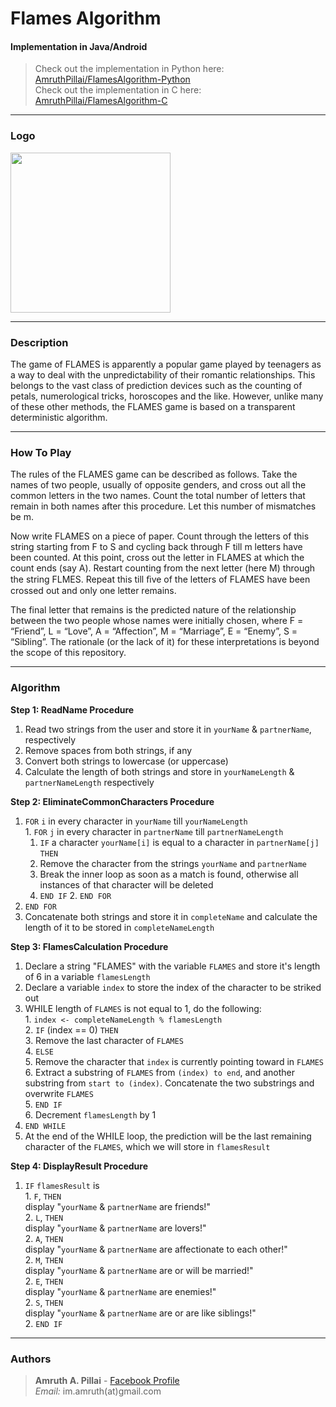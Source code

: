 # Flames Algorithm
#### Implementation in Java/Android

> Check out the implementation in Python here: [AmruthPillai/FlamesAlgorithm-Python](https://github.com/AmruthPillai/FlamesAlgorithm-Python)  
> Check out the implementation in C here: [AmruthPillai/FlamesAlgorithm-C](https://github.com/AmruthPillai/FlamesAlgorithm-C)  

---

### Logo
<img src="https://cloud.githubusercontent.com/assets/1134738/15452569/8447ae9e-2011-11e6-8b4e-0f72ed407891.png" width="256">

---

### Description
The game of FLAMES is apparently a popular game played by teenagers as a way to deal with the unpredictability of their romantic relationships. This belongs to the vast class of prediction devices such as the counting of petals, numerological tricks, horoscopes and the like. However, unlike many of these other methods, the FLAMES game is based on a transparent deterministic algorithm.

---

### How To Play

The rules of the FLAMES game can be described as follows. Take the names of two people, usually of opposite genders, and cross out all the common letters in the two names. Count the total number of letters that remain in both names after this procedure. Let this number of mismatches be m.  

Now write FLAMES on a piece of paper. Count through the letters of this string starting from F to S and cycling back through F till m letters have been counted. At this point, cross out the letter in FLAMES at which the count ends (say A). Restart counting from the next letter (here M) through the string FLMES. Repeat this till ﬁve of the letters of FLAMES have been crossed out and only one letter remains.  

The final letter that remains is the predicted nature of the relationship between the two people whose names were initially chosen, where F = “Friend”, L = “Love”, A = “Affection”, M = “Marriage”, E = “Enemy”, S = “Sibling”. The rationale (or the lack of it) for these interpretations is beyond the scope of this repository.

---

### Algorithm

**Step 1: ReadName Procedure**  
  1. Read two strings from the user and store it in `yourName` & `partnerName`, respectively  
  2. Remove spaces from both strings, if any  
  3. Convert both strings to lowercase (or uppercase)  
  4. Calculate the length of both strings and store in `yourNameLength` & `partnerNameLength` respectively  
	
**Step 2: EliminateCommonCharacters Procedure**  
  1. `FOR` `i` in every character in `yourName` till `yourNameLength`  
    1. `FOR` `j` in every character in `partnerName` till `partnerNameLength`  
      1. `IF` a character `yourName[i]` is equal to a character in `partnerName[j]` `THEN`  
        1. Remove the character from the strings `yourName` and `partnerName`  
        2. Break the inner loop as soon as a match is found, otherwise all instances of that character will be deleted  
      2. `END IF`
    2. `END FOR`  
  2. `END FOR`  
  3. Concatenate both strings and store it in `completeName` and calculate the length of it to be stored in `completeNameLength`  
	
**Step 3: FlamesCalculation Procedure**  
  1. Declare a string "FLAMES" with the variable `FLAMES` and store it's length of 6 in a variable `flamesLength`  
  2. Declare a variable `index` to store the index of the character to be striked out  
  3. WHILE length of `FLAMES` is not equal to 1, do the following:  
    1. `index <- completeNameLength % flamesLength`  
    2. `IF` (index == 0) `THEN`  
      3. Remove the last character of `FLAMES`  
    4. `ELSE`  
      5. Remove the character that `index` is currently pointing toward in `FLAMES`  
      6. Extract a substring of `FLAMES` from `(index) to end`, and another substring from `start to (index)`. Concatenate the two substrings and overwrite `FLAMES`  
    5. `END IF`  
    6. Decrement `flamesLength` by 1  
  4. `END WHILE`  
  5. At the end of the WHILE loop, the prediction will be the last remaining character of the `FLAMES`, which we will store in `flamesResult`  
	
**Step 4: DisplayResult Procedure**  
  1. `IF` `flamesResult` is  
    1. `F`, `THEN`  
      display "`yourName` & `partnerName` are friends!"  
    2. `L`, `THEN`  
      display "`yourName` & `partnerName` are lovers!"  
    2. `A`, `THEN`  
      display "`yourName` & `partnerName` are affectionate to each other!"  
    2. `M`, `THEN`  
      display "`yourName` & `partnerName` are or will be married!"  
    2. `E`, `THEN`  
      display "`yourName` & `partnerName` are enemies!"  
    2. `S`, `THEN`  
    display "`yourName` & `partnerName` are or are like siblings!"  
	2. `END IF`  

---

### Authors
> **Amruth A. Pillai** - [Facebook Profile](https://www.facebook.com/AmruthPillai)  
> *Email:* im.amruth(at)gmail.com  
